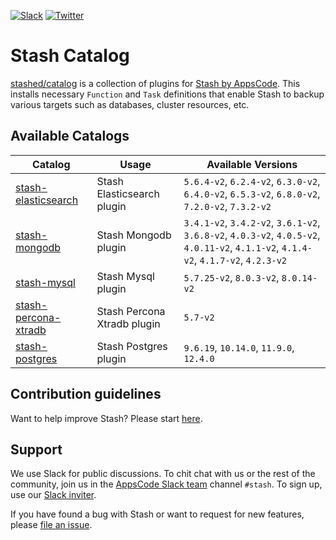 <!---
Generated by render-gotpl. DO NOT EDIT.
-->
[![Slack](https://slack.appscode.com/badge.svg)](https://slack.appscode.com)
[![Twitter](https://img.shields.io/twitter/follow/kubestash.svg?style=social&logo=twitter&label=Follow)](https://twitter.com/intent/follow?screen_name=KubeStash)

# Stash Catalog

[stashed/catalog](https://github.com/stashed/catalog) is a collection of plugins for [Stash by AppsCode](https://appscode.com/products/stash/). This installs necessary `Function` and `Task` definitions that enable Stash to backup various targets such as databases, cluster resources, etc.

## Available Catalogs

| Catalog                                                         | Usage                       | Available Versions                                                                                                                        |
| --------------------------------------------------------------- | --------------------------- | ------------------------------------------------------------------------------------------------------ |
| [stash-elasticsearch](https://github.com/stashed/elasticsearch) | Stash Elasticsearch plugin | `5.6.4-v2`, `6.2.4-v2`, `6.3.0-v2`, `6.4.0-v2`, `6.5.3-v2`, `6.8.0-v2`, `7.2.0-v2`, `7.3.2-v2` |
| [stash-mongodb](https://github.com/stashed/mongodb) | Stash Mongodb plugin | `3.4.1-v2`, `3.4.2-v2`, `3.6.1-v2`, `3.6.8-v2`, `4.0.3-v2`, `4.0.5-v2`, `4.0.11-v2`, `4.1.1-v2`, `4.1.4-v2`, `4.1.7-v2`, `4.2.3-v2` |
| [stash-mysql](https://github.com/stashed/mysql) | Stash Mysql plugin | `5.7.25-v2`, `8.0.3-v2`, `8.0.14-v2` |
| [stash-percona-xtradb](https://github.com/stashed/percona-xtradb) | Stash Percona Xtradb plugin | `5.7-v2` |
| [stash-postgres](https://github.com/stashed/postgres) | Stash Postgres plugin | `9.6.19`, `10.14.0`, `11.9.0`, `12.4.0` |

## Contribution guidelines

Want to help improve Stash? Please start [here](https://appscode.com/products/stash/latest/welcome/contributing).

## Support

We use Slack for public discussions. To chit chat with us or the rest of the community, join us in the [AppsCode Slack team](https://appscode.slack.com/messages/C8NCX6N23/details/) channel `#stash`. To sign up, use our [Slack inviter](https://slack.appscode.com/).

If you have found a bug with Stash or want to request for new features, please [file an issue](https://github.com/stashed/project/issues/new).
